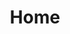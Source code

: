 ---
layout: layouts/home.njk
title: Home
pageStylesheets: ['/css/styles.css', '/css/home.css']
pageScripts: ['/js/scripts.js']
meta_title: Home
# HERO SECTION
hero:
  image:
    src: img/hero-image.jpg
    alt: Photo by Reuben Mcfeeters on Unsplash
  title: curious cephalopod
  subhead: '[kyoor-ee-uhs sef-uh-luh-pod]'
  content: A graphic designer who has an interest in highlighting the stories behind people's brands has heightened and create logos that embraces the personality.
  blurb: example:<strong>me</strong>
# CONTACT SECTION
contact:
  title: Looking for a curious cephalopod?
  blurb: contact me |
---